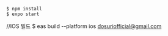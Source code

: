 ```
$ npm install
$ expo start
```

//IOS 빌드
$ eas build --platform ios
dosuriofficial@gmail.com

```

```
